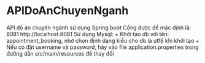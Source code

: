 # APIDoAnChuyenNganh
API đồ án chuyên ngành sử dụng Spring boot
Cổng được để mặc định là: 8081
				  http://localhost:8081
Sử dụng Mysql:
	+ Khởi tạo db với tên: appointment_booking, nhớ chọn định dạng kiểu cho db là utf8 khi khởi tạo
	+ Nếu có đặt username và password, hãy vào file application.properties trong đường dẫn
									src/main/resources để thay đổi
